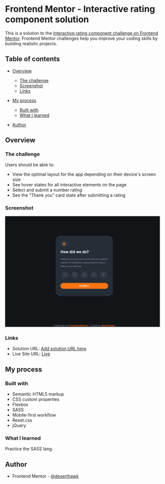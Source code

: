 # Frontend Mentor - Interactive rating component solution

This is a solution to the [Interactive rating component challenge on Frontend Mentor](https://www.frontendmentor.io/challenges/interactive-rating-component-koxpeBUmI). Frontend Mentor challenges help you improve your coding skills by building realistic projects. 

## Table of contents

- [Overview](#overview)
  - [The challenge](#the-challenge)
  - [Screenshot](#screenshot)
  - [Links](#links)
- [My process](#my-process)
  - [Built with](#built-with)
  - [What I learned](#what-i-learned)


- [Author](#author)



## Overview

### The challenge

Users should be able to:

- View the optimal layout for the app depending on their device's screen size
- See hover states for all interactive elements on the page
- Select and submit a number rating
- See the "Thank you" card state after submitting a rating

### Screenshot

![](images/screenshot1.png)
 
### Links

- Solution URL: [Add solution URL here](https://your-solution-url.com)
- Live Site URL: [Live](https://deserthawk.github.io/intractive-rating-component/)

## My process

### Built with

- Semantic HTML5 markup
- CSS custom properties
- Flexbox
- SASS
- Mobile-first workflow
- Reset.css
- jQuery

### What I learned

Practice the SASS lang.

## Author

- Frontend Mentor - [@deserthawk](https://www.frontendmentor.io/profile/deserthawk)
